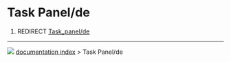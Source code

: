 # Task Panel/de
1.  REDIRECT [Task_panel/de](Task_panel/de.md)



---
![](images/Right_arrow.png) [documentation index](../README.md) > Task Panel/de
